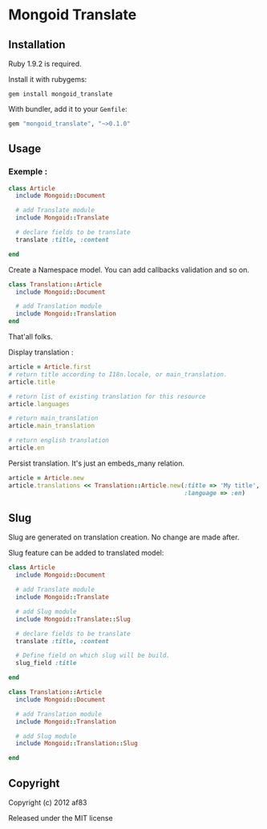 # Mongoid Translate

## Installation

Ruby 1.9.2 is required.

Install it with rubygems:

    gem install mongoid_translate

With bundler, add it to your `Gemfile`:

``` ruby
gem "mongoid_translate", "~>0.1.0"
```

## Usage

### Exemple :

``` ruby
class Article
  include Mongoid::Document

  # add Translate module
  include Mongoid::Translate

  # declare fields to be translate
  translate :title, :content

end
```

Create a Namespace model. You can add callbacks validation and so on.

``` ruby
class Translation::Article
  include Mongoid::Document

  # add Translation module
  include Mongoid::Translation
end
```

That'all folks.

Display translation :

``` ruby
article = Article.first
# return title according to I18n.locale, or main_translation.
article.title

# return list of existing translation for this resource
article.languages

# return main_translation
article.main_translation

# return english translation
article.en
```

Persist translation. It's just an embeds_many relation.

``` ruby
article = Article.new
article.translations << Translation::Article.new(:title => 'My title',
                                                 :language => :en)
```

Slug
----

Slug are generated on translation creation. No change are made after.

Slug feature can be added to translated model:

``` ruby
class Article
  include Mongoid::Document

  # add Translate module
  include Mongoid::Translate

  # add Slug module
  include Mongoid::Translate::Slug

  # declare fields to be translate
  translate :title, :content

  # Define field on which slug will be build.
  slug_field :title

end

class Translation::Article
  include Mongoid::Document

  # add Translation module
  include Mongoid::Translation

  # add Slug module
  include Mongoid::Translation::Slug

end
```

## Copyright

Copyright (c) 2012 af83

Released under the MIT license
